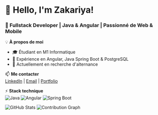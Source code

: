 # 👋 Hello, I'm Zakariya!  
### 🚀 Fullstack Developer | Java & Angular | Passionné de Web & Mobile  

💡 **À propos de moi**  
- 🎓 Étudiant en M1 Informatique  
- 💼 Expérience en Angular, Java Spring Boot & PostgreSQL  
- 🔭 Actuellement en recherche d'alternance  

📫 **Me contacter**  
[LinkedIn](https://linkedin.com/in/zakariya-saoula) | [Email](mailto:zakariya.saoula@gmail.com) | [Portfolio](https://tonportfolio.com)  

⚡ **Stack technique**  
![Java](https://img.shields.io/badge/Java-ED8B00?style=for-the-badge&logo=java&logoColor=white)
![Angular](https://img.shields.io/badge/Angular-DD0031?style=for-the-badge&logo=angular&logoColor=white)
![Spring Boot](https://img.shields.io/badge/Spring_Boot-6DB33F?style=for-the-badge&logo=spring-boot&logoColor=white)

![GitHub Stats](https://github-readme-stats.vercel.app/api?username=zsaoula&show_icons=true&theme=radical)
![Contribution Graph](https://github-readme-activity-graph.vercel.app/graph?username=zsaoula&theme=github-dark)



